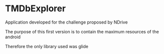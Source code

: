 # TMDbExplorer
Application developed for the challenge proposed by NDrive

The purpose of this first version is to contain the maximum resources of the android

Therefore the only library used was glide
